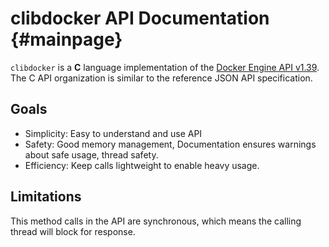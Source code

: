 # clibdocker API Documentation  {#mainpage}

`clibdocker` is a **C** language implementation of the [Docker Engine API v1.39](https://docs.docker.com/engine/api/v1.39/). The C API organization is similar to the reference JSON API specification.

## Goals
 * Simplicity: Easy to understand and use API
 * Safety: Good memory management, Documentation ensures warnings about safe usage, thread safety.
 * Efficiency: Keep calls lightweight to enable heavy usage.
 
## Limitations
This method calls in the API are synchronous, which means the calling thread will block for response.
